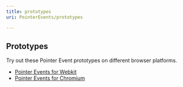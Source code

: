 ```yaml
---
title: prototypes
uri: PointerEvents/prototypes

---
```

## Prototypes

Try out these Pointer Event prototypes on different browser platforms.

-   [Pointer Events for Webkit](https://msopentech.com/blog/2013/02/21/almost-there-last-call-working-draft-for-the-w3c-pointer-events-specification/)
-   [Pointer Events for Chromium](http://appendto.com/blog/2013/02/prototype-chromium-build-with-support-for-ms-pointer-events/)

